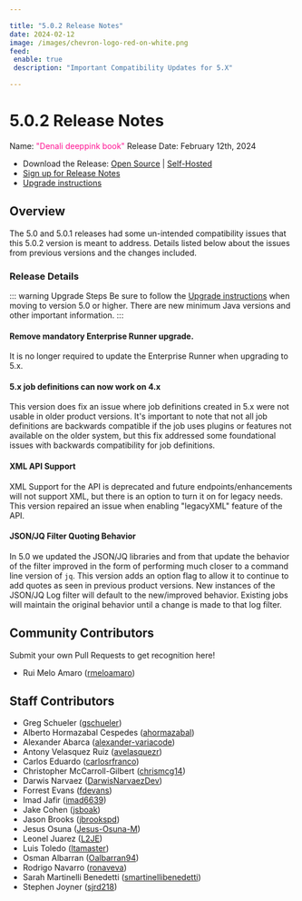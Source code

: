 ```yaml
---

title: "5.0.2 Release Notes"
date: 2024-02-12
image: /images/chevron-logo-red-on-white.png
feed:
 enable: true
 description: "Important Compatibility Updates for 5.X"

---
```


# 5.0.2 Release Notes

Name: <span style="color: deeppink"><span class="glyphicon glyphicon-book"></span> "Denali deeppink book"</span>
Release Date: February 12th, 2024

- Download the Release: [Open Source](https://www.rundeck.com/community-downloads/5.0.2) | [Self-Hosted](https://www.rundeck.com/enterprise-downloads/5.0.2)
- [Sign up for Release Notes](https://www.rundeck.com/release-notes-signup)
- [Upgrade instructions](/upgrading/index.md)

## Overview

The 5.0 and 5.0.1 releases had some un-intended compatibility issues that this 5.0.2 version is meant to address.  Details listed below about the issues from previous versions and the changes included.

### Release Details

::: warning Upgrade Steps
Be sure to follow the [Upgrade instructions](/upgrading/index.md) when moving to version 5.0 or higher.  There are new minimum Java versions and other important information.
:::

#### Remove mandatory Enterprise Runner upgrade.

It is no longer required to update the Enterprise Runner when upgrading to 5.x.

#### 5.x job definitions can now work on 4.x

This version does fix an issue where job definitions created in 5.x were not usable in older product versions.  It's important to note that not all job definitions are backwards compatible if the job uses plugins or features not available on the older system, but this fix addressed some foundational issues with backwards compatibility for job definitions.

#### XML API Support
XML Support for the API is deprecated and future endpoints/enhancements will not support XML, but there is an option to turn it on for legacy needs.  This version repaired an issue when enabling "legacyXML" feature of the API.

#### JSON/JQ Filter Quoting Behavior

In 5.0 we updated the JSON/JQ libraries and from that update the behavior of the filter improved in the form of performing much closer to a command line version of `jq`.  This version adds an option flag to allow it to continue to add quotes as seen in previous product versions.  New instances of the JSON/JQ Log filter will default to the new/improved behavior.  Existing jobs will maintain the original behavior until a change is made to that log filter.


## Community Contributors

Submit your own Pull Requests to get recognition here!

* Rui Melo Amaro ([rmeloamaro](https://github.com/rmeloamaro))


## Staff Contributors

* Greg Schueler ([gschueler](https://github.com/gschueler))
* Alberto Hormazabal Cespedes ([ahormazabal](https://github.com/ahormazabal))
* Alexander Abarca ([alexander-variacode](https://github.com/alexander-variacode))
* Antony Velasquez Ruiz ([avelasquezr](https://github.com/avelasquezr))
* Carlos Eduardo ([carlosrfranco](https://github.com/carlosrfranco))
* Christopher McCarroll-Gilbert ([chrismcg14](https://github.com/chrismcg14))
* Darwis Narvaez ([DarwisNarvaezDev](https://github.com/DarwisNarvaezDev))
* Forrest Evans ([fdevans](https://github.com/fdevans))
* Imad Jafir ([imad6639](https://github.com/imad6639))
* Jake Cohen ([jsboak](https://github.com/jsboak))
* Jason Brooks ([jbrookspd](https://github.com/jbrookspd))
* Jesus Osuna ([Jesus-Osuna-M](https://github.com/Jesus-Osuna-M))
* Leonel Juarez ([L2JE](https://github.com/L2JE))
* Luis Toledo ([ltamaster](https://github.com/ltamaster))
* Osman Albarran ([Oalbarran94](https://github.com/Oalbarran94))
* Rodrigo Navarro ([ronaveva](https://github.com/ronaveva))
* Sarah Martinelli Benedetti ([smartinellibenedetti](https://github.com/smartinellibenedetti))
* Stephen Joyner ([sjrd218](https://github.com/sjrd218))
